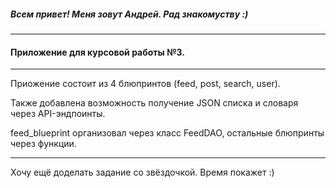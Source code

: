 <h5> Всем привет! Меня зовут Андрей. Рад знакомуству :)</h5>
<hr>
<h4>Приложение для курсовой работы №3.</h4>
<hr>
Приожение состоит из 4 блюпринтов (feed, post, search, user).

Также добавлена возможность получение JSON списка и словаря через API-эндпоинты.

feed_blueprint организовал через класс FeedDAO, остальные блюпринты через функции.
<hr>
Хочу ещё доделать задание со звёздочкой. Время покажет :)
